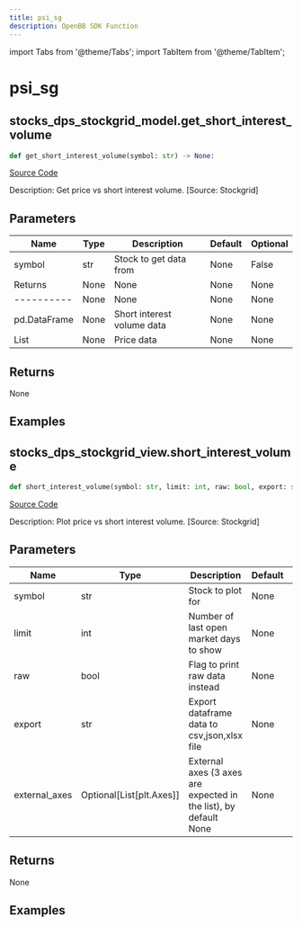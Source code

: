 ```yaml
---
title: psi_sg
description: OpenBB SDK Function
---
```


import Tabs from '@theme/Tabs';
import TabItem from '@theme/TabItem';

# psi_sg

<Tabs>
<TabItem value="model" label="Model" default>

## stocks_dps_stockgrid_model.get_short_interest_volume

```python title='openbb_terminal/stocks/dark_pool_shorts/stockgrid_model.py'
def get_short_interest_volume(symbol: str) -> None:
```
[Source Code](https://github.com/OpenBB-finance/OpenBBTerminal/tree/main/openbb_terminal/stocks/dark_pool_shorts/stockgrid_model.py#L123)

Description: Get price vs short interest volume. [Source: Stockgrid]

## Parameters

| Name | Type | Description | Default | Optional |
| ---- | ---- | ----------- | ------- | -------- |
| symbol | str | Stock to get data from | None | False |
| Returns | None | None | None | None |
| ---------- | None | None | None | None |
| pd.DataFrame | None | Short interest volume data | None | None |
| List | None | Price data | None | None |

## Returns

None

## Examples



</TabItem>
<TabItem value="view" label="View">

## stocks_dps_stockgrid_view.short_interest_volume

```python title='openbb_terminal/stocks/dark_pool_shorts/stockgrid_view.py'
def short_interest_volume(symbol: str, limit: int, raw: bool, export: str, external_axes: Union[List[matplotlib.axes._axes.Axes], NoneType]) -> None:
```
[Source Code](https://github.com/OpenBB-finance/OpenBBTerminal/tree/main/openbb_terminal/stocks/dark_pool_shorts/stockgrid_view.py#L123)

Description: Plot price vs short interest volume. [Source: Stockgrid]

## Parameters

| Name | Type | Description | Default | Optional |
| ---- | ---- | ----------- | ------- | -------- |
| symbol | str | Stock to plot for | None | False |
| limit | int | Number of last open market days to show | None | False |
| raw | bool | Flag to print raw data instead | None | False |
| export | str | Export dataframe data to csv,json,xlsx file | None | False |
| external_axes | Optional[List[plt.Axes]] | External axes (3 axes are expected in the list), by default None | None | True |

## Returns

None

## Examples



</TabItem>
</Tabs>